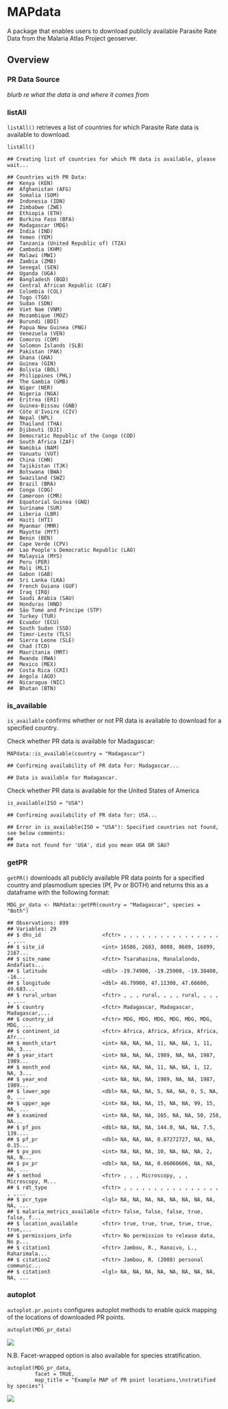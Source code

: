 MAPdata
=======

A package that enables users to download publicly available Parasite
Rate Data from the Malaria Atlas Project geoserver.

Overview
--------

### PR Data Source

*blurb re what the data is and where it comes from*

### listAll

`listAll()` retrieves a list of countries for which Parasite Rate data
is available to download.

    listAll()

    ## Creating list of countries for which PR data is available, please wait...

    ## Countries with PR Data: 
    ##  Kenya (KEN) 
    ##  Afghanistan (AFG) 
    ##  Somalia (SOM) 
    ##  Indonesia (IDN) 
    ##  Zimbabwe (ZWE) 
    ##  Ethiopia (ETH) 
    ##  Burkina Faso (BFA) 
    ##  Madagascar (MDG) 
    ##  India (IND) 
    ##  Yemen (YEM) 
    ##  Tanzania (United Republic of) (TZA) 
    ##  Cambodia (KHM) 
    ##  Malawi (MWI) 
    ##  Zambia (ZMB) 
    ##  Senegal (SEN) 
    ##  Uganda (UGA) 
    ##  Bangladesh (BGD) 
    ##  Central African Republic (CAF) 
    ##  Colombia (COL) 
    ##  Togo (TGO) 
    ##  Sudan (SDN) 
    ##  Viet Nam (VNM) 
    ##  Mozambique (MOZ) 
    ##  Burundi (BDI) 
    ##  Papua New Guinea (PNG) 
    ##  Venezuela (VEN) 
    ##  Comoros (COM) 
    ##  Solomon Islands (SLB) 
    ##  Pakistan (PAK) 
    ##  Ghana (GHA) 
    ##  Guinea (GIN) 
    ##  Bolivia (BOL) 
    ##  Philippines (PHL) 
    ##  The Gambia (GMB) 
    ##  Niger (NER) 
    ##  Nigeria (NGA) 
    ##  Eritrea (ERI) 
    ##  Guinea-Bissau (GNB) 
    ##  Côte d'Ivoire (CIV) 
    ##  Nepal (NPL) 
    ##  Thailand (THA) 
    ##  Djibouti (DJI) 
    ##  Democratic Republic of the Congo (COD) 
    ##  South Africa (ZAF) 
    ##  Namibia (NAM) 
    ##  Vanuatu (VUT) 
    ##  China (CHN) 
    ##  Tajikistan (TJK) 
    ##  Botswana (BWA) 
    ##  Swaziland (SWZ) 
    ##  Brazil (BRA) 
    ##  Congo (COG) 
    ##  Cameroon (CMR) 
    ##  Equatorial Guinea (GNQ) 
    ##  Suriname (SUR) 
    ##  Liberia (LBR) 
    ##  Haiti (HTI) 
    ##  Myanmar (MMR) 
    ##  Mayotte (MYT) 
    ##  Benin (BEN) 
    ##  Cape Verde (CPV) 
    ##  Lao People's Democratic Republic (LAO) 
    ##  Malaysia (MYS) 
    ##  Peru (PER) 
    ##  Mali (MLI) 
    ##  Gabon (GAB) 
    ##  Sri Lanka (LKA) 
    ##  French Guiana (GUF) 
    ##  Iraq (IRQ) 
    ##  Saudi Arabia (SAU) 
    ##  Honduras (HND) 
    ##  São Tomé and Príncipe (STP) 
    ##  Turkey (TUR) 
    ##  Ecuador (ECU) 
    ##  South Sudan (SSD) 
    ##  Timor-Leste (TLS) 
    ##  Sierra Leone (SLE) 
    ##  Chad (TCD) 
    ##  Mauritania (MRT) 
    ##  Rwanda (RWA) 
    ##  Mexico (MEX) 
    ##  Costa Rica (CRI) 
    ##  Angola (AGO) 
    ##  Nicaragua (NIC) 
    ##  Bhutan (BTN)

### is\_available

`is_available` confirms whether or not PR data is available to download
for a specified country.

Check whether PR data is available for Madagascar:

    MAPdata::is_available(country = "Madagascar")

    ## Confirming availability of PR data for: Madagascar...

    ## Data is available for Madagascar.

Check whether PR data is available for the United States of America

    is_available(ISO = "USA")

    ## Confirming availability of PR data for: USA...

    ## Error in is_available(ISO = "USA"): Specified countries not found, see below comments: 
    ##  
    ## Data not found for 'USA', did you mean UGA OR SAU?

### getPR

`getPR()` downloads all publicly available PR data points for a
specified country and plasmodium species (Pf, Pv or BOTH) and returns
this as a dataframe with the following format:

    MDG_pr_data <- MAPdata::getPR(country = "Madagascar", species = "Both")

    ## Observations: 899
    ## Variables: 29
    ## $ dhs_id                    <fctr> , , , , , , , , , , , , , , , , , ,...
    ## $ site_id                   <int> 16586, 2683, 8008, 8689, 16899, 2167...
    ## $ site_name                 <fctr> Tsarahasina, Manalalondo, Andafiats...
    ## $ latitude                  <dbl> -19.74900, -19.25900, -19.38400, -16...
    ## $ longitude                 <dbl> 46.79900, 47.11300, 47.66600, 49.683...
    ## $ rural_urban               <fctr> , , , rural, , , , rural, , , , , ,...
    ## $ country                   <fctr> Madagascar, Madagascar, Madagascar,...
    ## $ country_id                <fctr> MDG, MDG, MDG, MDG, MDG, MDG, MDG, ...
    ## $ continent_id              <fctr> Africa, Africa, Africa, Africa, Afr...
    ## $ month_start               <int> NA, NA, NA, 11, NA, NA, 1, 11, NA, 3...
    ## $ year_start                <int> NA, NA, NA, 1989, NA, NA, 1987, 1989...
    ## $ month_end                 <int> NA, NA, NA, 11, NA, NA, 1, 12, NA, 3...
    ## $ year_end                  <int> NA, NA, NA, 1989, NA, NA, 1987, 1989...
    ## $ lower_age                 <dbl> NA, NA, NA, 5, NA, NA, 0, 5, NA, 0, ...
    ## $ upper_age                 <int> NA, NA, NA, 15, NA, NA, 99, 15, NA, ...
    ## $ examined                  <int> NA, NA, NA, 165, NA, NA, 50, 258, NA...
    ## $ pf_pos                    <dbl> NA, NA, NA, 144.0, NA, NA, 7.5, 139....
    ## $ pf_pr                     <dbl> NA, NA, NA, 0.87272727, NA, NA, 0.15...
    ## $ pv_pos                    <int> NA, NA, NA, 10, NA, NA, NA, 2, NA, N...
    ## $ pv_pr                     <dbl> NA, NA, NA, 0.06060606, NA, NA, NA, ...
    ## $ method                    <fctr> , , , Microscopy, , , Microscopy, M...
    ## $ rdt_type                  <fctr> , , , , , , , , , , , , , , , , , ,...
    ## $ pcr_type                  <lgl> NA, NA, NA, NA, NA, NA, NA, NA, NA, ...
    ## $ malaria_metrics_available <fctr> false, false, false, true, false, f...
    ## $ location_available        <fctr> true, true, true, true, true, true,...
    ## $ permissions_info          <fctr> No permission to release data, No p...
    ## $ citation1                 <fctr> Jambou, R., Ranaivo, L., Raharimala...
    ## $ citation2                 <fctr> Jambou, R. (2008) personal communic...
    ## $ citation3                 <lgl> NA, NA, NA, NA, NA, NA, NA, NA, NA, ...

### autoplot

`autoplot.pr.points` configures autoplot methods to enable quick mapping
of the locations of downloaded PR points.

    autoplot(MDG_pr_data)

![](README_files/figure-markdown_strict/unnamed-chunk-7-1.png)

N.B. Facet-wrapped option is also available for species stratification.

    autoplot(MDG_pr_data,
             facet = TRUE,
             map_title = "Example MAP of PR point locations,\nstratified by species")

![](README_files/figure-markdown_strict/unnamed-chunk-8-1.png)
